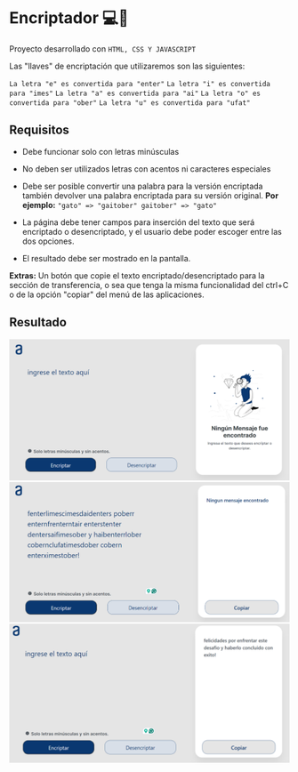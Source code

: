 # Encriptador 💻🔏

Proyecto desarrollado con ``HTML, CSS Y JAVASCRIPT``

Las "llaves" de encriptación que utilizaremos son las siguientes:

``La letra "e" es convertida para "enter"``
``La letra "i" es convertida para "imes"``
``La letra "a" es convertida para "ai"``
``La letra "o" es convertida para "ober"``
``La letra "u" es convertida para "ufat"``

## Requisitos

* Debe funcionar solo con letras minúsculas
* No deben ser utilizados letras con acentos ni caracteres especiales
* Debe ser posible convertir una palabra para la versión encriptada también devolver una palabra encriptada para su versión original.
**Por ejemplo:**
``"gato" => "gaitober"
gaitober" => "gato"``

* La página debe tener campos para inserción del texto que será encriptado o desencriptado, y el usuario debe poder escoger entre las dos opciones.
* El resultado debe ser mostrado en la pantalla.

**Extras:**
Un botón que copie el texto encriptado/desencriptado para la sección de transferencia, o sea que tenga la misma funcionalidad del ctrl+C o de la opción "copiar" del menú de las aplicaciones.

## Resultado

![](https://github.com/KarenHernandez08/Encriptador/blob/main/Encriptador/images/encriptador.png)
![](https://github.com/KarenHernandez08/Encriptador/blob/main/Encriptador/images/desencriptar.png)
![](https://github.com/KarenHernandez08/Encriptador/blob/main/Encriptador/images/resultado.png)

